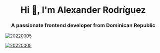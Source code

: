 <h1 align="center">Hi 👋, I'm Alexander Rodríguez</h1>
<h3 align="center">A passionate frontend developer from Dominican Republic</h3>

<p align="left"> <img src="https://komarev.com/ghpvc/?username=20220005&label=Profile%20views&color=0e75b6&style=flat" alt="20220005" /> </p>

<p align="left"> <a href="https://github.com/ryo-ma/github-profile-trophy"><img src="https://github-profile-trophy.vercel.app/?username=20220005" alt="20220005" /></a> </p>




